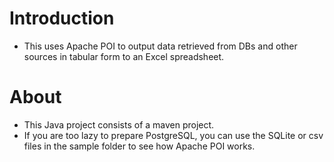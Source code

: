 # Introduction

* This uses Apache POI to output data retrieved from DBs and other sources in tabular form to an Excel spreadsheet. 

# About

* This Java project consists of a maven project.
* If you are too lazy to prepare PostgreSQL, you can use the SQLite or csv files in the sample folder to see how Apache POI works.


